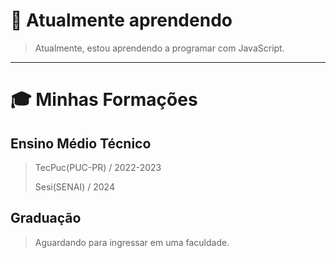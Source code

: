 # 🌱 Atualmente aprendendo
> Atualmente, estou aprendendo a programar com JavaScript.
___

# 🎓 Minhas Formações
## Ensino Médio Técnico
> TecPuc(PUC-PR) / 2022-2023
>
> Sesi(SENAI) / 2024
## Graduação
> Aguardando para ingressar em uma faculdade.

<!--
**LorenzoBordignon07/LorenzoBordignon07** is a ✨ _special_ ✨ repository because its `README.md` (this file) appears on your GitHub profile.

Here are some ideas to get you started:

- 🔭 I’m currently working on ...
- 🌱 I’m currently learning ...
- 👯 I’m looking to collaborate on ...
- 🤔 I’m looking for help with ...
- 💬 Ask me about ...
- 📫 How to reach me: ...
- 😄 Pronouns: ...
- ⚡ Fun fact: ...
-->
